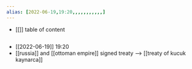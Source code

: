 ```yaml
---
alias: [2022-06-19,19:20,,,,,,,,,,,]
---
```

- [[]]
table of content
```toc
```

- [[2022-06-19]] 19:20
- [[russia]] and [[ottoman empire]] signed treaty --> [[treaty of kucuk kaynarca]]